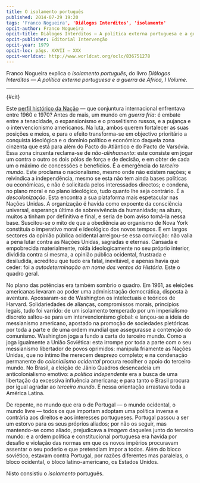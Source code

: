```yaml
---
title: O isolamento português
published: 2014-07-29 19:20
tags: 'Franco Nogueira', 'Diálogos Interditos', 'isolamento'
opcit-author: Franco Nogueira
opcit-title: Diálogos Interditos — A política externa portuguesa e a guerra de África, I Volume
opcit-publisher: Editorial Intervenção
opcit-year: 1979
opcit-loc: págs. XXVII – XXX
opcit-worldcat: http://www.worldcat.org/oclc/836751278
---
```


Franco Nogueira explica o _isolamento português_, do livro _Diálogos Interditos — A política externa portuguesa e a guerra de África, I Volume_.

---
{#cit}

Este [perfil histórico da Nação][3] — que conjuntura internacional enfrentava entre 1960 e 1970? Antes de mais, um
mundo em *guerra fria*: é embate entre a tenacidade, o expansionismo e o proselitismo russos, e a pujança e o
intervencionismo americanos. Na luta, ambos querem fortalecer as suas posições e meios, e para o efeito transforma-se em
objectivo prioritário a conquista ideológica e o domínio político e económico daquela zona cinzenta que está para além
do Pacto do Atlântico e do Pacto de Varsóvia. Essa zona cinzenta reclama-se de *não-alinhamento*: este consiste em jogar
um contra o outro os dois pólos de força e de decisão, e em obter de cada um o máximo de concessões e benefícios. É a
emergência do *terceiro mundo*. Este proclama o nacionalismo, mesmo onde não existem nações; e reivindica a
independência, mesmo se esta não tem ainda bases políticas ou económicas, e não é solicitada pelos interessados
directos; e condena, no plano moral e no plano ideológico, tudo quanto lhe seja contrário. É a *descolonização*. Esta
encontra a sua plataforma mais espetacular nas Nações Unidas. A organização é havida como expoente da consciência
universal, esperança última de sobrevivência da humanidade; na altura, muitos a tinham por definitiva e final, e seria
de bom aviso tomá-la nessa base. Suscitou-se o mito de que a obediência ao organismo de Nova York constituía o
imperativo moral e ideológico dos novos tempos. E em largos sectores da opinião pública ocidental arreigou-se essa
convicção: não valia a pena lutar contra as Nações Unidas, sagradas e eternas. Cansada e empobrecida materialmente,
roída ideologicamente no seu próprio interior, dividida contra si mesma, a opinião pública ocidental, frustrada e
desiludida, acreditou que tudo era fatal, inevitável, e apenas havia que ceder: foi a *autodeterminação em nome dos
ventos da História*. Este o quadro geral.

No plano das potências era também sombrio o quadro. Em 1961, as eleições americanas levaram ao poder uma administração
democrática, disposta à aventura. Apossaram-se de Washington os intelectuais e teóricos de Harvard. Solidariedades de
alianças, compromissos morais, princípios legais, tudo foi varrido: de um isolamento temperado por um imperialismo
discreto saltou-se para um intervencionismo global: e lançou-se a ideia do messianismo americano, apostado na promoção
de sociedades pletóricas por toda a parte e de uma ordem mundial que assegurasse a contenção do comunismo. Washington
joga a fundo a carta do terceiro mundo. Como a joga igualmente a União Soviética: esta irrompe por toda a parte com o
seu messianismo libertador de povos oprimidos: manipula friamente as Nações Unidas, que no íntimo lhe merecem desprezo
completo; e na condenação permanente do *colonialismo ocidental* procura recolher o apoio do terceiro mundo. No Brasil,
a eleição de Jânio Quadros desencadeia um anticolonialismo emotivo: a *política independente* era a busca de uma
libertação da excessiva influência americana; e para tanto o Brasil procura por igual agradar ao *terceiro mundo*. E
nessa orientação arrastava toda a América Latina.

De repente, no mundo que era o de Portugal — o mundo ocidental, o mundo livre — todos os que importam adoptam uma
política inversa e contrária aos direitos e aos interesses portugueses. Portugal passou a ser um estorvo para os seus
próprios aliados; por não os seguir, mas mantendo-se como aliado, prejudicava a *imagem* daqueles junto do terceiro
mundo: e a ordem política e constitucional portuguesa era havida por desafio e violação das normas em que os novos
impérios procuravam assentar o seu poderio e que pretendiam impor a todos. Além do bloco soviético, estavam contra
Portugal, por razões diferentes mas paralelas, o bloco ocidental, o bloco latino-americano, os Estados Unidos.

Nisto consistiu o *isolamento* português.

[3]: /uma-nacao-nao-e-o-dia-que-vive.html
